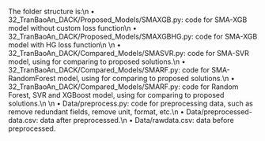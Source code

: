 The folder structure is:\n
• 32_TranBaoAn_DACK/Proposed_Models/SMAXGB.py: code for SMA-XGB model without custom loss function\n
• 32_TranBaoAn_DACK/Proposed_Models/SMAXGBHG.py: code for SMA-XGB model with HG loss function\n
\n
• 32_TranBaoAn_DACK/Compared_Models/SMASVR.py: code for SMA-SVR model, using for comparing to proposed solutions.\n
• 32_TranBaoAn_DACK/Compared_Models/SMARF.py: code for SMA-RandomForest model, using for comparing to proposed solutions.\n
• 32_TranBaoAn_DACK/Compared_Models/SMARF.py: code for Random Forest, SVR and XGBoost model, using for comparing to proposed solutions.\n
\n
• Data/preprocess.py: code for preprocessing data, such as remove redundant fields, remove unit, format, etc.\n
• Data/preprocessed-data.csv: data after preprocessed.\n
• Data/rawdata.csv: data before preprocessed.
